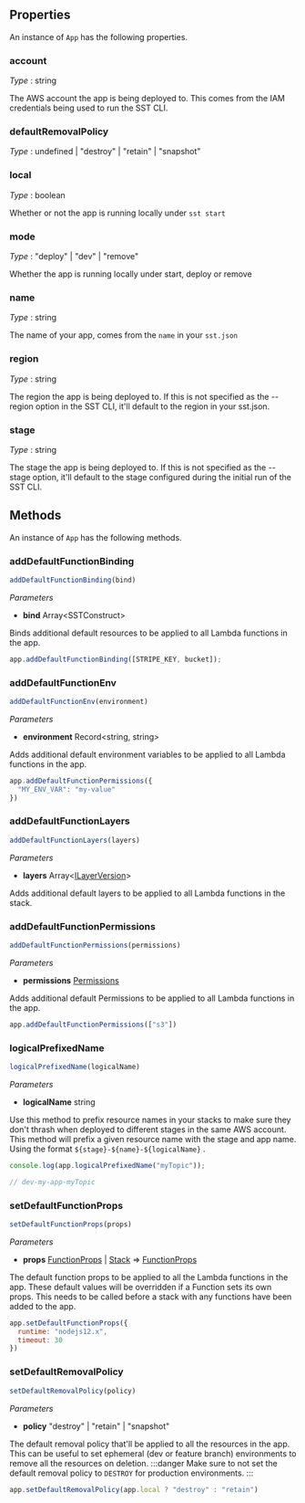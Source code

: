 <!--
!!!!!!!!!!!!!!!!!!!!!!!!!!!!!!!!!!!!!!!!!!!!!!!!!!!!!!!!!!!!!!!
!!                                                           !!
!!  This file has been automatically generated, do not edit  !!
!!                                                           !!
!!!!!!!!!!!!!!!!!!!!!!!!!!!!!!!!!!!!!!!!!!!!!!!!!!!!!!!!!!!!!!!
-->
## Properties
An instance of `App` has the following properties.
### account

_Type_ : <span class="mono">string</span>

The AWS account the app is being deployed to. This comes from the IAM credentials being used to run the SST CLI.
### defaultRemovalPolicy

_Type_ : <span class='mono'><span class="mono">undefined</span> | <span class="mono">"destroy"</span> | <span class="mono">"retain"</span> | <span class="mono">"snapshot"</span></span>

### local

_Type_ : <span class="mono">boolean</span>

Whether or not the app is running locally under 
`sst start`
### mode

_Type_ : <span class='mono'><span class="mono">"deploy"</span> | <span class="mono">"dev"</span> | <span class="mono">"remove"</span></span>

Whether the app is running locally under start, deploy or remove
### name

_Type_ : <span class="mono">string</span>

The name of your app, comes from the 
`name`
 in your 
`sst.json`
### region

_Type_ : <span class="mono">string</span>

The region the app is being deployed to. If this is not specified as the --region option in the SST CLI, it'll default to the region in your sst.json.
### stage

_Type_ : <span class="mono">string</span>

The stage the app is being deployed to. If this is not specified as the --stage option, it'll default to the stage configured during the initial run of the SST CLI.
## Methods
An instance of `App` has the following methods.
### addDefaultFunctionBinding

```ts
addDefaultFunctionBinding(bind)
```
_Parameters_
- __bind__ <span class='mono'>Array&lt;<span class="mono">SSTConstruct</span>&gt;</span>


Binds additional default resources to be applied to all Lambda functions in the app.
```js
app.addDefaultFunctionBinding([STRIPE_KEY, bucket]);
```
### addDefaultFunctionEnv

```ts
addDefaultFunctionEnv(environment)
```
_Parameters_
- __environment__ <span class="mono">Record&lt;<span class="mono">string</span>, <span class="mono">string</span>&gt;</span>


Adds additional default environment variables to be applied to all Lambda functions in the app.
```js
app.addDefaultFunctionPermissions({
  "MY_ENV_VAR": "my-value"
})
```
### addDefaultFunctionLayers

```ts
addDefaultFunctionLayers(layers)
```
_Parameters_
- __layers__ <span class='mono'>Array&lt;<span class="mono">[ILayerVersion](https://docs.aws.amazon.com/cdk/api/v2/docs/aws-cdk-lib.aws_lambda.ILayerVersion.html)</span>&gt;</span>


Adds additional default layers to be applied to all Lambda functions in the stack.
### addDefaultFunctionPermissions

```ts
addDefaultFunctionPermissions(permissions)
```
_Parameters_
- __permissions__ <span class="mono">[Permissions](Permissions)</span>


Adds additional default Permissions to be applied to all Lambda functions in the app.
```js
app.addDefaultFunctionPermissions(["s3"])
```
### logicalPrefixedName

```ts
logicalPrefixedName(logicalName)
```
_Parameters_
- __logicalName__ <span class="mono">string</span>


Use this method to prefix resource names in your stacks to make sure they don't thrash when deployed to different stages in the same AWS account. This method will prefix a given resource name with the stage and app name. Using the format 
`${stage}-${name}-${logicalName}`
.
```js
console.log(app.logicalPrefixedName("myTopic"));

// dev-my-app-myTopic
```
### setDefaultFunctionProps

```ts
setDefaultFunctionProps(props)
```
_Parameters_
- __props__ <span class='mono'><span class="mono">[FunctionProps](Function#functionprops)</span> | <span class="mono">[Stack](https://docs.aws.amazon.com/cdk/api/v2/docs/aws-cdk-lib.Stack.html)</span> => <span class="mono">[FunctionProps](Function#functionprops)</span></span>


The default function props to be applied to all the Lambda functions in the app. These default values will be overridden if a Function sets its own props.
This needs to be called before a stack with any functions have been added to the app.
```js
app.setDefaultFunctionProps({
  runtime: "nodejs12.x",
  timeout: 30
})
```
### setDefaultRemovalPolicy

```ts
setDefaultRemovalPolicy(policy)
```
_Parameters_
- __policy__ <span class='mono'><span class="mono">"destroy"</span> | <span class="mono">"retain"</span> | <span class="mono">"snapshot"</span></span>


The default removal policy that'll be applied to all the resources in the app. This can be useful to set ephemeral (dev or feature branch) environments to remove all the resources on deletion.
:::danger
Make sure to not set the default removal policy to 
`DESTROY`
 for production environments.
:::
```js
app.setDefaultRemovalPolicy(app.local ? "destroy" : "retain")
```